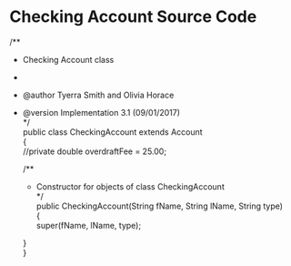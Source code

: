 # Checking Account Source Code  
  
/**  
 * Checking Account class  
 *  
 * @author Tyerra Smith and Olivia Horace  
 * @version Implementation 3.1 (09/01/2017)  
 */  
public class CheckingAccount extends Account  
{  
    //private double overdraftFee = 25.00;  

    /**  
     * Constructor for objects of class CheckingAccount  
     */  
    public CheckingAccount(String fName, String lName, String type)  
    {  
        super(fName, lName, type);  
  
    }  
}  
